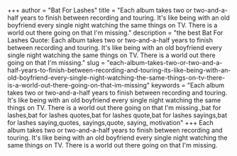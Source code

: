+++
author = "Bat For Lashes"
title = "Each album takes two or two-and-a-half years to finish between recording and touring. It's like being with an old boyfriend every single night watching the same things on TV. There is a world out there going on that I'm missing."
description = "the best Bat For Lashes Quote: Each album takes two or two-and-a-half years to finish between recording and touring. It's like being with an old boyfriend every single night watching the same things on TV. There is a world out there going on that I'm missing."
slug = "each-album-takes-two-or-two-and-a-half-years-to-finish-between-recording-and-touring-its-like-being-with-an-old-boyfriend-every-single-night-watching-the-same-things-on-tv-there-is-a-world-out-there-going-on-that-im-missing"
keywords = "Each album takes two or two-and-a-half years to finish between recording and touring. It's like being with an old boyfriend every single night watching the same things on TV. There is a world out there going on that I'm missing.,bat for lashes,bat for lashes quotes,bat for lashes quote,bat for lashes sayings,bat for lashes saying,quotes, sayings,quote, saying, motivation"
+++
Each album takes two or two-and-a-half years to finish between recording and touring. It's like being with an old boyfriend every single night watching the same things on TV. There is a world out there going on that I'm missing.
